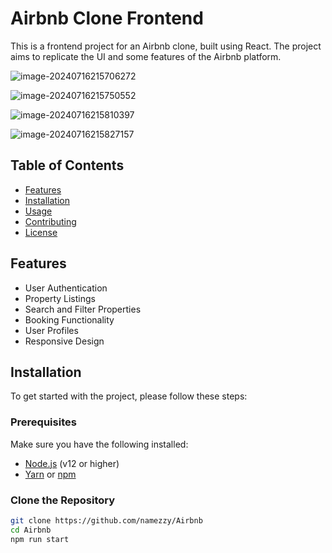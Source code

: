 # Airbnb Clone Frontend

This is a frontend project for an Airbnb clone, built using React. The project aims to replicate the UI and some features of the Airbnb platform.

![image-20240716215706272](https://cdn.jsdelivr.net/gh/Levi0219/save-2024@main/image-20240716215706272.png)

![image-20240716215750552](https://cdn.jsdelivr.net/gh/Levi0219/save-2024@main/image-20240716215750552.png)

![image-20240716215810397](C:\Users\coolz\AppData\Roaming\Typora\typora-user-images\image-20240716215810397.png)

![image-20240716215827157](C:\Users\coolz\AppData\Roaming\Typora\typora-user-images\image-20240716215827157.png)

## Table of Contents

- [Features](#features)
- [Installation](#installation)
- [Usage](#usage)
- [Contributing](#contributing)
- [License](#license)

## Features

- User Authentication
- Property Listings
- Search and Filter Properties
- Booking Functionality
- User Profiles
- Responsive Design

## Installation

To get started with the project, please follow these steps:

### Prerequisites

Make sure you have the following installed:

- [Node.js](https://nodejs.org/) (v12 or higher)
- [Yarn](https://yarnpkg.com/) or [npm](https://www.npmjs.com/)

### Clone the Repository

```bash
git clone https://github.com/namezzy/Airbnb
cd Airbnb
npm run start